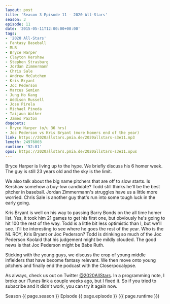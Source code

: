 ```yaml
---
layout: post
title: 'Season 3 Episode 11 - 2020 All-Stars'
season: 3
episode: 11
date: '2015-05-11T12:00:00+00:00'
tags:
- '2020 All-Stars'
- Fantasy Baseball
- MLB
- Bryce Harper
- Clayton Kershaw
- Stephen Strasburg
- Jordan Zimmermann
- Chris Sale
- Andrew McCutchen
- Kris Bryant
- Joc Pederson
- Marcus Semien
- Jung Ho Kang
- Addison Russell
- Jose Pirela
- Michael Pineda
- Taijaun Walker
- James Paxton
dogebets:
- Bryce Harper (o/u 36 hrs)
- Joc Pederson vs Kris Bryant (more homers end of the year)
link: https://2020allstars.pmia.de/2020allstars-s3e11.mp3
length: 24976003
runtime: '52:01'
opus: https://2020allstars.pmia.de/2020allstars-s3e11.opus
---
```

Bryce Harper is living up to the hype.  We briefly discuss his 6 homer week.  The guy is still 23 years old and the sky is the limit.  

We also talk about the big name pitchers that are off to slow starts.  Is Kershaw somehow a buy-low candidate?  Todd still thinks he'll be the best pitcher in baseball.  Jordan Zimmermann's struggles have us a little more worried.  Chris Sale is another guy that's run into some tough luck in the early going.  

Kris Bryant is well on his way to passing Barry Bonds on the all time homer list.  Yes, it took him 21 games to get his first one, but obviously he's going to hit 100 the rest of the way.  Todd is a little bit less optimistic than I, but we'll see.  It'll be interesting to see where he goes the rest of the year.  Who is the NL ROY, Kris Bryant or Joc Pederson?  Todd is drinking so much of the Joc Pederson Koolaid that his judgement might be mildly clouded.  The good news is that Joc Pederson might be Babe Ruth.  

Sticking with the young guys, we discuss the crop of young middle infielders that have become fantasy relevant.  We then move onto young pitchers and finally end the podcast with the Closerpocalypse.  

As always, check us out on Twitter [@2020AllStars](https://www.twitter.com/2020allstars).  In a programming note, I broke our iTunes link a couple weeks ago, but I fixed it.  So if you tried to subscribe and it didn't work, you can try it again now.  

Season {{ page.season }} Episode {{ page.episode }} ({{ page.runtime }})  
